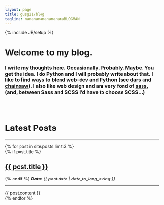```yaml
---
layout: page
title: gusg21/blog
tagline: nananananananananaBLOGMAN
---
```

{% include JB/setup %}

# Welcome to my blog.

### I write my thoughts here. Occasionally. Probably. Maybe. You get the idea. I do Python and I will probably write about that. I like to find ways to blend web-dev and Python (see [dars](http://github.com/darssites/dars) and [chainsaw](http://github.com/gusg21/chainsaw)). I also like web design and am very fond of [sass](http://sass-lang.com/), (and, between Sass and SCSS I'd have to choose SCSS...)

<br><br>

<h1>Latest Posts</h1>
<hr>
{% for post in site.posts limit:3 %}
<div class="panel panel-default">
  <div class="entry-title panel-body">
  {% if post.title %}
      <h2><a href="{{ root_url }}{{ post.url }}">{{ post.title }}</a></h2>
  {% endif %}
  <i><b>Date:</b> {{ post.date | date_to_long_string }}</i>
  </div>
  <hr>
  <div class="entry-content panel-body">{{ post.content }}</div>
</div>
{% endfor %}
